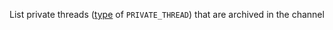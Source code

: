 List private threads ([type](https://discord.com/developers/docs/resources/channel#channel-object-channel-types) of `PRIVATE_THREAD`) that are archived in the channel 